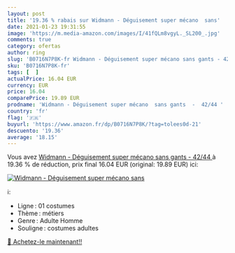 ```yaml
---
layout: post
title: '19.36 % rabais sur Widmann - Déguisement super mécano  sans'
date: 2021-01-23 19:31:55
image: 'https://m.media-amazon.com/images/I/41fQLm8vgyL._SL200_.jpg'
comments: true
category: ofertas
author: ring
slug: 'B0716N7P8K-fr Widmann - Déguisement super mécano sans gants - 42/44'
sku: 'B0716N7P8K-fr'
tags: [  ]
actualPrice: 16.04 EUR
currency: EUR
price: 16.04
comparePrice: 19.89 EUR
prodname: 'Widmann - Déguisement super mécano  sans gants  -  42/44 '
country: 'fr'
flag: '🇫🇷'
buyurl: 'https://www.amazon.fr/dp/B0716N7P8K/?tag=tolees0d-21'
descuento: '19.36'
average: '18.15'
---
```


Vous avez [Widmann - Déguisement super mécano  sans gants  -  42/44 ](https://www.amazon.fr/dp/B0716N7P8K/?tag=tolees0d-21)  à  19.36 % de réduction, prix final  16.04 EUR (original: 19.89 EUR) ici:

[![Widmann - Déguisement super mécano  sans](https://m.media-amazon.com/images/I/41fQLm8vgyL._SL200_.jpg)](https://www.amazon.fr/dp/B0716N7P8K/?tag=tolees0d-21)

ℹ️:

- Ligne : 01 costumes
- Thème : métiers
- Genre : Adulte Homme
- Souligne : costumes adultes

[🛒 Achetez-le maintenant!!](https://www.amazon.fr/dp/B0716N7P8K/?tag=tolees0d-21)

